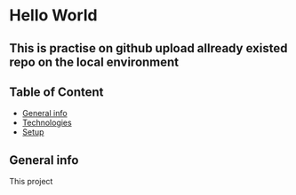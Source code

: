 # Hello World

## This is practise on github upload allready existed repo on the local environment

## Table of Content

- [General info](#general-info)
- [Technologies](#technologies)
- [Setup](#setup)

## General info

This project
